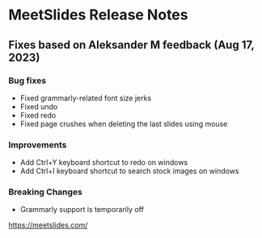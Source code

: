 # MeetSlides Release Notes

## Fixes based on Aleksander M feedback (Aug 17, 2023)

### Bug fixes 
- Fixed grammarly-related font size jerks 
- Fixed undo
- Fixed redo
- Fixed page crushes when deleting the last slides using mouse

### Improvements
- Add Ctrl+Y keyboard shortcut to redo on windows
- Add Ctrl+I keyboard shortcut to search stock images on windows

### Breaking Changes
- Grammarly support is temporarily off 

https://meetslides.com/


